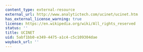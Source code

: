 ```yaml
---
content_type: external-resource
external_url: http://www.analytictech.com/ucinet/ucinet.htm
has_external_license_warning: true
license: https://en.wikipedia.org/wiki/All_rights_reserved
status: ''
title: UCINET
uid: 5abf1bb0-e349-4475-a1c4-c5c109304dae
wayback_url: ''
---
```

